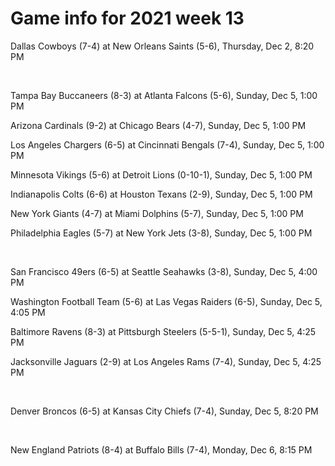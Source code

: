 # Game info for 2021 week 13

Dallas Cowboys (7-4) at New Orleans Saints (5-6), Thursday, Dec 2, 8:20 PM


<br/>

Tampa Bay Buccaneers (8-3) at Atlanta Falcons (5-6), Sunday, Dec 5, 1:00 PM

Arizona Cardinals (9-2) at Chicago Bears (4-7), Sunday, Dec 5, 1:00 PM

Los Angeles Chargers (6-5) at Cincinnati Bengals (7-4), Sunday, Dec 5, 1:00 PM

Minnesota Vikings (5-6) at Detroit Lions (0-10-1), Sunday, Dec 5, 1:00 PM

Indianapolis Colts (6-6) at Houston Texans (2-9), Sunday, Dec 5, 1:00 PM

New York Giants (4-7) at Miami Dolphins (5-7), Sunday, Dec 5, 1:00 PM

Philadelphia Eagles (5-7) at New York Jets (3-8), Sunday, Dec 5, 1:00 PM


<br/>

San Francisco 49ers (6-5) at Seattle Seahawks (3-8), Sunday, Dec 5, 4:00 PM

Washington Football Team (5-6) at Las Vegas Raiders (6-5), Sunday, Dec 5, 4:05 PM

Baltimore Ravens (8-3) at Pittsburgh Steelers (5-5-1), Sunday, Dec 5, 4:25 PM

Jacksonville Jaguars (2-9) at Los Angeles Rams (7-4), Sunday, Dec 5, 4:25 PM


<br/>

Denver Broncos (6-5) at Kansas City Chiefs (7-4), Sunday, Dec 5, 8:20 PM


<br/>

New England Patriots (8-4) at Buffalo Bills (7-4), Monday, Dec 6, 8:15 PM

